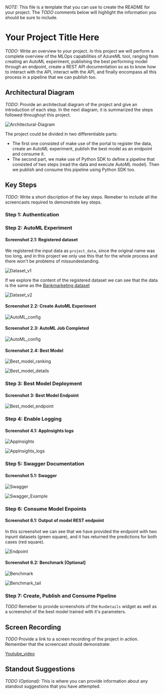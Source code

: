 *NOTE:* This file is a template that you can use to create the README for your project. The *TODO* comments below will highlight the information you should be sure to include.


# Your Project Title Here

*TODO:* Write an overview to your project.
In this project we will perform a complete overview of the MLOps capabilities of AzureML tool, ranging from creating an AutoML experiment, publishing the best performing model through an endpoint, create a REST API documentation so as to know how to interact with the API, interact with the API, and finally encompass all this process in a pipeline that we can publish too.

## Architectural Diagram
*TODO*: Provide an architectual diagram of the project and give an introduction of each step.
In the next diagram, it is summarized the steps followed throughoyt this project.

![Architectural-Diagram](./screenshots/Udacity_project2_architecture.png)

The project could be divided in two differentiable parts:

 - The first one consisted of make use of the portal to register the data, create an AutoML experiment, publish the best model as an endpoint and consume it.
 - The second part, we make use of Python SDK to define a pipeline that consisted of two steps (read the data and execute AutoML model). Then we publish and consume this pipeline using Python SDK too.



## Key Steps
*TODO*: Write a short discription of the key steps. Remeber to include all the screencasts required to demonstrate key steps. 

### Step 1: Authentication

### Step 2: AutoML Experiment

#### Screenshot 2.1: Registered dataset
We registered the input data as `project_data`, since the original name was too long, and in this project we only use this that for the whole process and there won't be problems of missundestanding.

![Dataset_v1](./screenshots/Registered_dataset_v1.PNG)

If we explore the content of the registered dataset we can see that the data is the same as the [Bankmarketing dataset](!https://automlsamplenotebookdata.blob.core.windows.net/automl-sample-notebook-data/bankmarketing_train.csv)

![Dataset_v2](./screenshots/Registered_dataset_v2.PNG)

#### Screenshot 2.2: Create AutoML Experiment

![AutoML_config](./screenshots/AutoML_config.PNG)

#### Screenshot 2.3: AutoML Job Completed

![AutoML_config](./screenshots/AutoML_run_Succesful.PNG)

#### Screenshot 2.4: Best Model

![Best_model_ranking](./screenshots/Best_model.PNG)

![Best_model_details](./screenshots/Best_model_details.PNG)

### Step 3: Best Model Deployment

#### Screenshot 3: Best Model Endpoint

![Best_model_endpoint](./screenshots/Best_model_endpoint.PNG)

### Step 4: Enable Logging

#### Screenshot 4.1: AppInsights logs

![AppInsights](./screenshots/AppInsights_ON.PNG)

![AppInsights_logs](./screenshots/AppInsights_logs.PNG)

### Step 5: Swagger Documentation

#### Screenshot 5.1: Swagger

![Swagger](./screenshots/Swagger_run1.PNG)

![Swagger_Example](./screenshots/Swagger_example_run.PNG)

### Step 6: Consume Model Enpoints

#### Screenshot 6.1: Output of model REST endpoint

In this screenshot we can see that we have provided the endpoint with two inpunt datasets (green square), and it has returned the predictions for both cases (red square).

![Endpoint](./screenshots/Endpoint_output_step6.PNG)

#### Screenshot 6.2: Benchmark [Optional] 

![Benchmark](./screenshots/Benchmark_v1.PNG) 

![Benchmark_tail](./screenshots/Benchmark_v2_tail.PNG) 

### Step 7: Create, Publish and Consume Pipeline




*TODO* Remeber to provide screenshots of the `RunDetails` widget as well as a screenshot of the best model trained with it's parameters.

## Screen Recording
*TODO* Provide a link to a screen recording of the project in action. Remember that the screencast should demonstrate:

[Youtube_video](https://youtu.be/xIrkuYJ_aoI?feature=shared&t=37)

## Standout Suggestions
*TODO (Optional):* This is where you can provide information about any standout suggestions that you have attempted.
